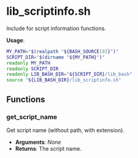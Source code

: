
# lib_scriptinfo.sh

Include for script information functions.

**Usage**:

```bash
MY_PATH="$(realpath "${BASH_SOURCE[0]}")"
SCRIPT_DIR="$(dirname "${MY_PATH}")"
readonly MY_PATH
readonly SCRIPT_DIR
readonly LIB_BASH_DIR="${SCRIPT_DIR}/lib_bash"
source "${LIB_BASH_DIR}/lib_scriptinfo.sh"
```

## Functions

### get_script_name

Get script name (without path, with extension).

* **Arguments**: _None_
* **Returns**: The script name.
